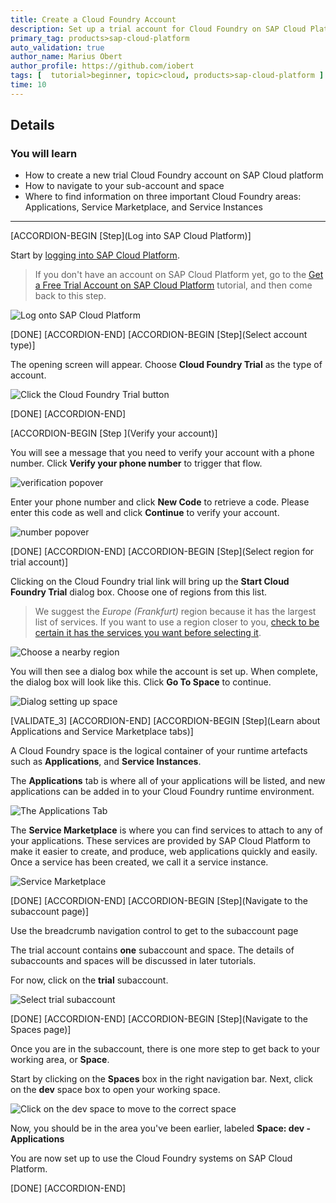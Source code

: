 ```yaml
---
title: Create a Cloud Foundry Account
description: Set up a trial account for Cloud Foundry on SAP Cloud Platform.
primary_tag: products>sap-cloud-platform
auto_validation: true
author_name: Marius Obert
author_profile: https://github.com/iobert
tags: [  tutorial>beginner, topic>cloud, products>sap-cloud-platform ]
time: 10
---
```


## Details
### You will learn  
 - How to create a new trial Cloud Foundry account on SAP Cloud platform
 - How to navigate to your sub-account and space
 - Where to find information on three important Cloud Foundry areas:  Applications, Service Marketplace, and Service Instances


---

[ACCORDION-BEGIN [Step](Log into SAP Cloud Platform)]

Start by [logging into SAP Cloud Platform](https://account.hanatrial.ondemand.com/).

>If you don't have an account on SAP Cloud Platform yet, go to the [Get a Free Trial Account on SAP Cloud Platform](https://developers.sap.com/tutorials/hcp-create-trial-account.html) tutorial, and then come back to this step.

![Log onto SAP Cloud Platform](1.png)

[DONE]
[ACCORDION-END]
[ACCORDION-BEGIN [Step](Select account type)]

The opening screen will appear.  Choose **Cloud Foundry Trial** as the type of account.

![Click the Cloud Foundry Trial button](2a.png)

[DONE]
[ACCORDION-END]

[ACCORDION-BEGIN [Step ](Verify your account)]

You will see a message that you need to verify your account with a phone number. Click **Verify your phone number** to trigger that flow.

![verification popover](verification.png)

Enter your phone number and click **New Code** to retrieve a code. Please enter this code as well and click **Continue** to verify your account.

![number popover](number.png)

[DONE]
[ACCORDION-END]
[ACCORDION-BEGIN [Step](Select region for trial account)]

Clicking on the Cloud Foundry trial link will bring up the **Start Cloud Foundry Trial** dialog box.  Choose one of regions from this list.    

> We suggest the *Europe (Frankfurt)* region because it has the largest list of services.  If you want to use a region closer to you, [check to be certain it has the services you want before selecting it](https://help.sap.com/doc/aa1ccd10da6c4337aa737df2ead1855b/Cloud/en-US/3b642f68227b4b1398d2ce1a5351389a.html?3b642f68227b4b1398d2ce1a5351389a.html).

![Choose a nearby region](2b.png)

You will then see a dialog box while the account is set up.  When complete, the dialog box will look like this.  Click **Go To Space** to continue.

![Dialog setting up space](2c.png)

[VALIDATE_3]
[ACCORDION-END]
[ACCORDION-BEGIN [Step](Learn about Applications and Service Marketplace tabs)]

A Cloud Foundry space is the logical container of your runtime artefacts such as **Applications**, and **Service Instances**.

The **Applications** tab is where all of your applications will be listed, and new applications can be added in to your Cloud Foundry runtime environment.  

![The Applications Tab](6a.png)

The **Service Marketplace** is where you can find services to attach to any of your applications.  These services are provided by SAP Cloud Platform to make it easier to create, and produce, web applications quickly and easily. Once a service has been created, we call it a service instance.

![Service Marketplace](6b.png)

[DONE]
[ACCORDION-END]
[ACCORDION-BEGIN [Step](Navigate to the subaccount page)]

Use the breadcrumb navigation control to get to the subaccount page

The trial account contains **one** subaccount and space.  The details of subaccounts and spaces will be discussed in later tutorials.

For now, click on the **trial** subaccount.

![Select trial subaccount](4.png)

[DONE]
[ACCORDION-END]
[ACCORDION-BEGIN [Step](Navigate to the Spaces page)]

Once you are in the subaccount, there is one more step to get back to your working area, or **Space**.  

Start by clicking on the **Spaces** box in the right navigation bar.
Next, click on the **dev** space box to open your working space.

![Click on the dev space to move to the correct space](5.png)

Now, you should be in the area you've been earlier, labeled **Space: dev - Applications**

You are now set up to use the Cloud Foundry systems on SAP Cloud Platform.

[DONE]
[ACCORDION-END]
